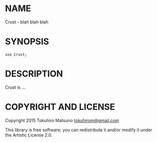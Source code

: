 NAME
====

Crust - blah blah blah

SYNOPSIS
========

    use Crust;

DESCRIPTION
===========

Crust is ...

COPYRIGHT AND LICENSE
=====================

Copyright 2015 Tokuhiro Matsuno <tokuhirom@gmail.com>

This library is free software; you can redistribute it and/or modify it under the Artistic License 2.0.
